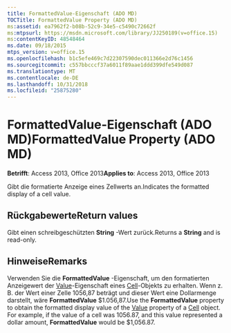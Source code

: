 ```yaml
---
title: FormattedValue-Eigenschaft (ADO MD)
TOCTitle: FormattedValue Property (ADO MD)
ms:assetid: ea7962f2-b08b-52c9-34e5-c5490c72662f
ms:mtpsurl: https://msdn.microsoft.com/library/JJ250189(v=office.15)
ms:contentKeyID: 48548464
ms.date: 09/18/2015
mtps_version: v=office.15
ms.openlocfilehash: b1c5efe469c7d22307590dec011366e2d76c1456
ms.sourcegitcommit: c557bbcccf37a6011f89aae1ddd399dfe549d087
ms.translationtype: MT
ms.contentlocale: de-DE
ms.lasthandoff: 10/31/2018
ms.locfileid: "25875280"
---
```

# <a name="formattedvalue-property-ado-md"></a><span data-ttu-id="cebf3-102">FormattedValue-Eigenschaft (ADO MD)</span><span class="sxs-lookup"><span data-stu-id="cebf3-102">FormattedValue Property (ADO MD)</span></span>


<span data-ttu-id="cebf3-103">**Betrifft**: Access 2013, Office 2013</span><span class="sxs-lookup"><span data-stu-id="cebf3-103">**Applies to**: Access 2013, Office 2013</span></span>

<span data-ttu-id="cebf3-104">Gibt die formatierte Anzeige eines Zellwerts an.</span><span class="sxs-lookup"><span data-stu-id="cebf3-104">Indicates the formatted display of a cell value.</span></span>

## <a name="return-values"></a><span data-ttu-id="cebf3-105">Rückgabewerte</span><span class="sxs-lookup"><span data-stu-id="cebf3-105">Return values</span></span>

<span data-ttu-id="cebf3-106">Gibt einen schreibgeschützten **String** -Wert zurück.</span><span class="sxs-lookup"><span data-stu-id="cebf3-106">Returns a **String** and is read-only.</span></span>

## <a name="remarks"></a><span data-ttu-id="cebf3-107">Hinweise</span><span class="sxs-lookup"><span data-stu-id="cebf3-107">Remarks</span></span>

<span data-ttu-id="cebf3-p101">Verwenden Sie die **FormattedValue** -Eigenschaft, um den formatierten Anzeigewert der [Value](value-property-ado-md.md)-Eigenschaft eines [Cell](cell-object-ado-md.md)-Objekts zu erhalten. Wenn z. B. der Wert einer Zelle 1056,87 beträgt und dieser Wert eine Dollarmenge darstellt, wäre **FormattedValue** $1.056,87.</span><span class="sxs-lookup"><span data-stu-id="cebf3-p101">Use the **FormattedValue** property to obtain the formatted display value of the [Value](value-property-ado-md.md) property of a [Cell](cell-object-ado-md.md) object. For example, if the value of a cell was 1056.87, and this value represented a dollar amount, **FormattedValue** would be $1,056.87.</span></span>

